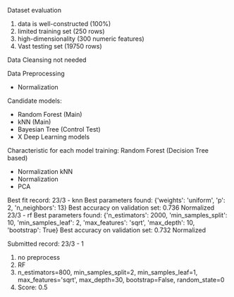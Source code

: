 Dataset evaluation
1. data is well-constructed (100%)
2. limited training set (250 rows)
3. high-dimensionality (300 numeric features)
4. Vast testing set (19750 rows)

Data Cleansing not needed

Data Preprocessing
- Normalization

Candidate models:
- Random Forest (Main)
- kNN (Main)
- Bayesian Tree (Control Test)
- X Deep Learning models

Characteristic for each model training:
Random Forest (Decision Tree based)
- Normalization
kNN
- Normalization
- PCA


Best fit record:
23/3 - knn
Best parameters found: {'weights': 'uniform', 'p': 2, 'n_neighbors': 13}
Best accuracy on validation set: 0.736
Normalized
23/3 - rf
Best parameters found: {'n_estimators': 2000, 'min_samples_split': 10, 'min_samples_leaf': 2, 'max_features': 'sqrt', 'max_depth': 10, 'bootstrap': True}
Best accuracy on validation set: 0.732
Normalized

Submitted record:
23/3 - 1
1. no preprocess
2. RF
3. n_estimators=800, min_samples_split=2, min_samples_leaf=1, max_features='sqrt', max_depth=30, bootstrap=False, random_state=0 
4. Score: 0.5